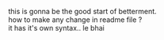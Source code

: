 this is gonna be the good start of betterment.
<br>
how to make any change in readme file ?
<br>
it has it's own syntax..
le bhai